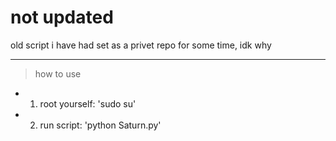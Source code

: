# not updated
old script i have had set as a privet repo for some time, idk why

---
> how to use

* 1. root yourself: 'sudo su'
* 2. run script: 'python Saturn.py'

